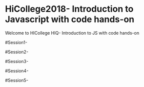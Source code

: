 # HiCollege2018- Introduction to Javascript with code hands-on
Welcome to HICollege HIQ- Introduction to JS with code hands-on

#Session1-

#Session2-

#Session3-  

#Session4-  

#Session5-  
